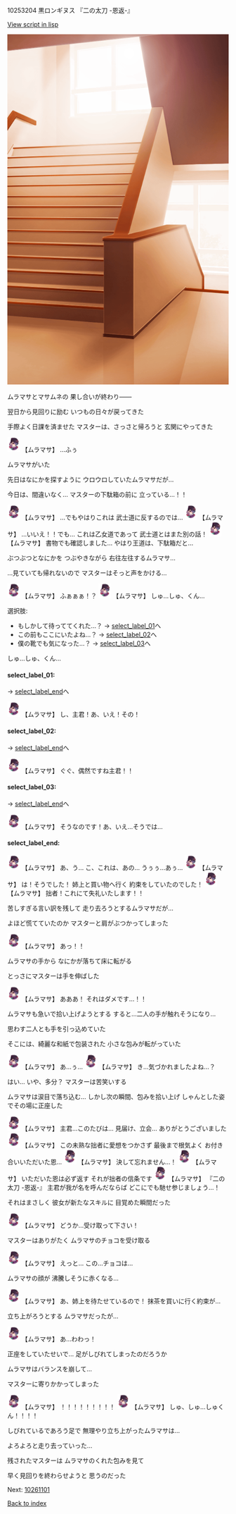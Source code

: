 10253204 黒ロンギヌス 『二の太刀 -恩返-』

[View script in lisp](../scripts/10253204.txt)

![stairs_evening.png](../images/backgrounds/stairs_evening.png)

ムラマサとマサムネの
果し合いが終わり――

翌日から見回りに励む
いつもの日々が戻ってきた

手際よく日課を済ませた
マスターは、さっさと帰ろうと
玄関にやってきた

<img src="../images/units/102531.png" alt="102531.png" height="34"/>
【ムラマサ】
…ふぅ

ムラマサがいた

先日はなにかを探すように
ウロウロしていたムラマサだが…

今日は、間違いなく…
マスターの下駄箱の前に
立っている…！！

<img src="../images/units/102531.png" alt="102531.png" height="34"/>
【ムラマサ】
…でもやはりこれは
武士道に反するのでは…

<img src="../images/units/102531.png" alt="102531.png" height="34"/>
【ムラマサ】
…いいえ！！でも…
これは乙女道であって
武士道とはまた別の話！

<img src="../images/units/102531.png" alt="102531.png" height="34"/>
【ムラマサ】
書物でも確認しました…
やはり王道は、下駄箱だと…

ぶつぶつとなにかを
つぶやきながら
右往左往するムラマサ…

…見ていても帰れないので
マスターはそっと声をかける…

<img src="../images/units/102531.png" alt="102531.png" height="34"/>
【ムラマサ】
ふぁぁぁ！？

<img src="../images/units/102531.png" alt="102531.png" height="34"/>
【ムラマサ】
しゅ…しゅ、くん…

選択肢:
- もしかして待っててくれた…？ → [select_label_01](#select_label_01)へ
- この前もここにいたよね…？ → [select_label_02](#select_label_02)へ
- 僕の靴でも気になった…？ → [select_label_03](#select_label_03)へ

しゅ…しゅ、くん…

#### select_label_01:
 → [select_label_end](#select_label_end)へ

<img src="../images/units/102531.png" alt="102531.png" height="34"/>
【ムラマサ】
し、主君！あ、いえ！その！

#### select_label_02:
 → [select_label_end](#select_label_end)へ

<img src="../images/units/102531.png" alt="102531.png" height="34"/>
【ムラマサ】
ぐぐ、偶然ですね主君！！

#### select_label_03:
 → [select_label_end](#select_label_end)へ

<img src="../images/units/102531.png" alt="102531.png" height="34"/>
【ムラマサ】
そうなのです！あ、いえ…そうでは…

#### select_label_end:

<img src="../images/units/102531.png" alt="102531.png" height="34"/>
【ムラマサ】
あ、う…
こ、これは、あの…
うぅぅ…あぅ…

<img src="../images/units/102531.png" alt="102531.png" height="34"/>
【ムラマサ】
は！そうでした！
姉上と買い物へ行く
約束をしていたのでした！

<img src="../images/units/102531.png" alt="102531.png" height="34"/>
【ムラマサ】
拙者！これにて失礼いたします！！

苦しすぎる言い訳を残して
走り去ろうとするムラマサだが…

よほど慌てていたのか
マスターと肩がぶつかってしまった

<img src="../images/units/102531.png" alt="102531.png" height="34"/>
【ムラマサ】
あっ！！

ムラマサの手から
なにかが落ちて床に転がる

とっさにマスターは手を伸ばした

<img src="../images/units/102531.png" alt="102531.png" height="34"/>
【ムラマサ】
あああ！
それはダメです…！！

ムラマサも急いで拾い上げようとする
すると…二人の手が触れそうになり…

思わす二人とも手を引っ込めていた

そこには、綺麗な和紙で包装された
小さな包みが転がっていた

<img src="../images/units/102531.png" alt="102531.png" height="34"/>
【ムラマサ】
あ…ぅ…

<img src="../images/units/102531.png" alt="102531.png" height="34"/>
【ムラマサ】
き…気づかれましたよね…？

はい…
いや、多分？
マスターは苦笑いする

ムラマサは涙目で落ち込む…
しかし次の瞬間、包みを拾い上げ
しゃんとした姿でその場に正座した

<img src="../images/units/102531.png" alt="102531.png" height="34"/>
【ムラマサ】
主君…このたびは…
見届け、立会…
ありがとうございました

<img src="../images/units/102531.png" alt="102531.png" height="34"/>
【ムラマサ】
この未熟な拙者に愛想をつかさず
最後まで根気よく
お付き合いいただいた恩…

<img src="../images/units/102531.png" alt="102531.png" height="34"/>
【ムラマサ】
決して忘れません…！

<img src="../images/units/102531.png" alt="102531.png" height="34"/>
【ムラマサ】
いただいた恩は必ず返す
それが拙者の信条です

<img src="../images/units/102531.png" alt="102531.png" height="34"/>
【ムラマサ】
『二の太刀 -恩返-』
主君が我が名を呼んだならば
どこにでも馳せ参じましょう…！

それはまさしく
彼女が新たなスキルに
目覚めた瞬間だった

<img src="../images/units/102531.png" alt="102531.png" height="34"/>
【ムラマサ】
どうか…受け取って下さい！

マスターはありがたく
ムラマサのチョコを受け取る

<img src="../images/units/102531.png" alt="102531.png" height="34"/>
【ムラマサ】
えっと…
この…チョコは…

ムラマサの顔が
沸騰しそうに赤くなる…

<img src="../images/units/102531.png" alt="102531.png" height="34"/>
【ムラマサ】
あ、姉上を待たせているので！
抹茶を買いに行く約束が…

立ち上がろうとする
ムラマサだったが…

<img src="../images/units/102531.png" alt="102531.png" height="34"/>
【ムラマサ】
あ…わわっ！

正座をしていたせいで…
足がしびれてしまったのだろうか

ムラマサはバランスを崩して…

マスターに寄りかかってしまった

<img src="../images/units/102531.png" alt="102531.png" height="34"/>
【ムラマサ】
！！！！！！！！！

<img src="../images/units/102531.png" alt="102531.png" height="34"/>
【ムラマサ】
しゅ、しゅ…しゅくん！！！！

しびれているであろう足で
無理やり立ち上がったムラマサは…

よろよろと走り去っていった…

残されたマスターは
ムラマサのくれた包みを見て

早く見回りを終わらせようと
思うのだった

Next: [10261101](10261101.md)

[Back to index](index.md)
